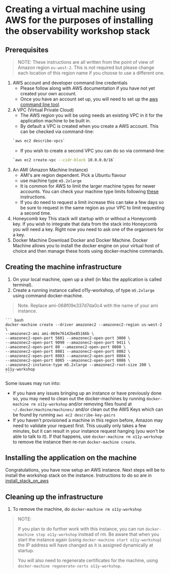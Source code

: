 # Creating a virtual machine using AWS for the purposes of installing the observability workshop stack 

## Prerequisites

> NOTE: These instructions are all written from the point of view of Amazon region `eu-west-2`. This is not required but please change each location of this region name if you choose to use a different one.

1. AWS account and developer command line credentials
    - Please follow along with AWS documentation if you have not yet created your own account.
    - Once you have an account set up, you will need to set up the [aws command line tool](https://docs.aws.amazon.com/cli/index.html).
2. A VPC (Virtual Private Cloud)
   - The AWS region you will be using needs an existing VPC in it for the application machine to be built in.
   - By default a VPC is created when you create a AWS account. This can be checked via command-line: 
    ``` bash
    `aws ec2 describe-vpcs`
    ```
    - If you wish to create a second VPC you can do so via command-line: 
    ``` bash
    `aws ec2 create-vpc --cidr-block 10.0.0.0/16`
    ```
3. An AMI (Amazon Machine Instance) 
    - AMI's are region dependent. Pick a Ubuntu flavour 
    - use machine type `m5.2xlarge` 
    - It is common for AWS to limit the larger machine types for newer accounts. You can check your machine type limits following [these](https://docs.aws.amazon.com/AWSEC2/latest/UserGuide/ec2-resource-limits.html) instructions.
    - If you do need to request a limit increase this can take a few days so be sure to request in the same region as your VPC to limit requesting a second time.
4. Honeycomb key 
   This stack will startup with or without a Honeycomb key. If you wish to integrate that data from the stack into Honeycomb you will need a key. Right now you need to ask one of the organisers for a key. 
5. Docker Machine 
Download Docker and Docker Machine. Docker Machine allows you to install the docker engine on your virtual host of choice and then manage these hosts using docker-machine commands.  

## Creating the machine infrastructure 
1. On your local machine, open up a shell (in Mac the application is called terminal). 
2. Create a running instance called o11y-workshop, of type `m5.2xlarge` using command docker-machine. 
> Note. Replace ami-068f09e337d7da0c4 with the name of your ami instance.  

    ``` bash
    docker-machine create --driver amazonec2 --amazonec2-region us-west-2 \
    --amazonec2-ami ami-069e76142be85166b \
    --amazonec2-open-port 5601 --amazonec2-open-port 3000 \
    --amazonec2-open-port 9090 --amazonec2-open-port 9411 \
    --amazonec2-open-port 80 --amazonec2-open-port 8080 \
    --amazonec2-open-port 8081 --amazonec2-open-port 8082 \
    --amazonec2-open-port 8083 --amazonec2-open-port 8084 \
    --amazonec2-open-port 8085 --amazonec2-open-port 8086 \
    --amazonec2-instance-type m5.2xlarge --amazonec2-root-size 200 \
    o11y-workshop
    ```
Some issues may run into:
- If you have any issues bringing up an instance or have previously done so, you may need to clean out the docker-machines by running `docker-machine rm o11y-workshop` and/or removing files found at `~/.docker/machine/machines/` and/or clean out the AWS Keys which can be found by running `aws ec2 describe-key-pairs`
- If you haven't provisioned a machine in this region before, Amazon may need to validate your request first. This usually only takes a few minutes, but it can result in your instance request hanging (you won't be able to talk to it). If that happens, use `docker-machine rm o11y-workshop` to remove the instance then re-run `docker-machine create`.

## Installing the application on the machine
Congratulations, you have now setup an AWS instance. Next steps will be to install the workshop stack on the instance. Instructions to do so are in [install_stack_on_aws](https://github.com/charrett/observability-workshop/blob/master/docs/install_stack_on_aws.md)


## Cleaning up the infrastructure

1. To remove the machine, do `docker-machine rm o11y-workshop`

>NOTE: 
> 
> If you plan to do further work with this instance, you can run `docker-machine stop o11y-workshop` instead of rm. Be aware that when you start the instance again (using `docker-machine start o11y-workshop`) the IP address will have changed as it is assigned dynamically at startup. 
> 
> You will also need to regenerate certificates for the machine, using `docker-machine regenerate-certs o11y-workshop`.
